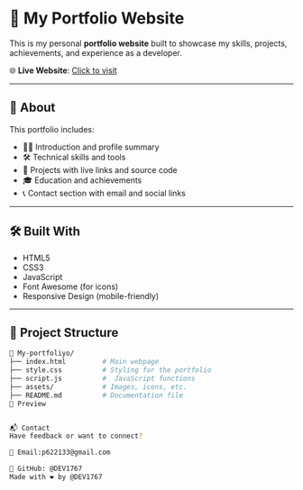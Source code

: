 # 💼 My Portfolio Website

This is my personal **portfolio website** built to showcase my skills, projects, achievements, and experience as a developer.

🌐 **Live Website**: [Click to visit](https://shivamportfoliyo.netlify.app/)

---

## 🧾 About

This portfolio includes:

- 🧑‍💻 Introduction and profile summary
- 🛠️ Technical skills and tools
- 📁 Projects with live links and source code
- 🎓 Education and achievements
- 📞 Contact section with email and social links

---

## 🛠️ Built With

- HTML5
- CSS3
- JavaScript
- Font Awesome (for icons)
- Responsive Design (mobile-friendly)

---

## 📂 Project Structure

```bash
📁 My-portfoliyo/
├── index.html         # Main webpage
├── style.css          # Styling for the portfolio
├── script.js          #  JavaScript functions
├── assets/            # Images, icons, etc.
├── README.md          # Documentation file
📸 Preview


📬 Contact
Have feedback or want to connect?

📧 Email:p622133@gmail.com

🔗 GitHub: @DEV1767
Made with ❤️ by @DEV1767




